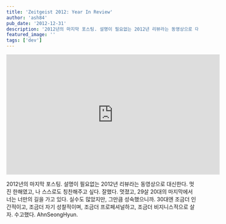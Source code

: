 ```yaml
---
title: 'Zeitgeist 2012: Year In Review'
author: 'ash84'
pub_date: '2012-12-31'
description: '2012년의 마지막 포스팅. 설명이 필요없는 2012년 리뷰라는 동영상으로 대신한다. 멋'
featured_image: ''
tags: ['dev']
---
```



<center>  
<iframe allowfullscreen="" frameborder="0" height="315" src="http://www.youtube.com/embed/xY_MUB8adEQ" width="560"></iframe><span style="font-size: 12pt;">  
</span></center><div></div><span style="font-size: 12pt;line-height:2;"></span>

2012년의 마지막 포스팅. 설명이 필요없는 2012년 리뷰라는 동영상으로 대신한다. 멋진 한해였고, 나 스스로도 칭찬해주고 싶다. 잘했다. 멋졌고, 29살 20대의 마지막에서 너는 너만의 길을 가고 있다. 실수도 많았지만, 그만큼 성숙했으니까. 30대엔 조금더 인간적이고, 조금더 자기 성찰적이며, 조금더 프로페셔널하고, 조금더 비지니스적으로 살자. 수고했다. AhnSeongHyun. 



